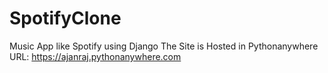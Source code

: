 # SpotifyClone
 Music App like Spotify using Django
 The Site is Hosted in Pythonanywhere URL: https://ajanraj.pythonanywhere.com
